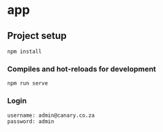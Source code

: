 # app

## Project setup
```
npm install
```

### Compiles and hot-reloads for development
```
npm run serve
```

### Login
```
username: admin@canary.co.za
password: admin
```
